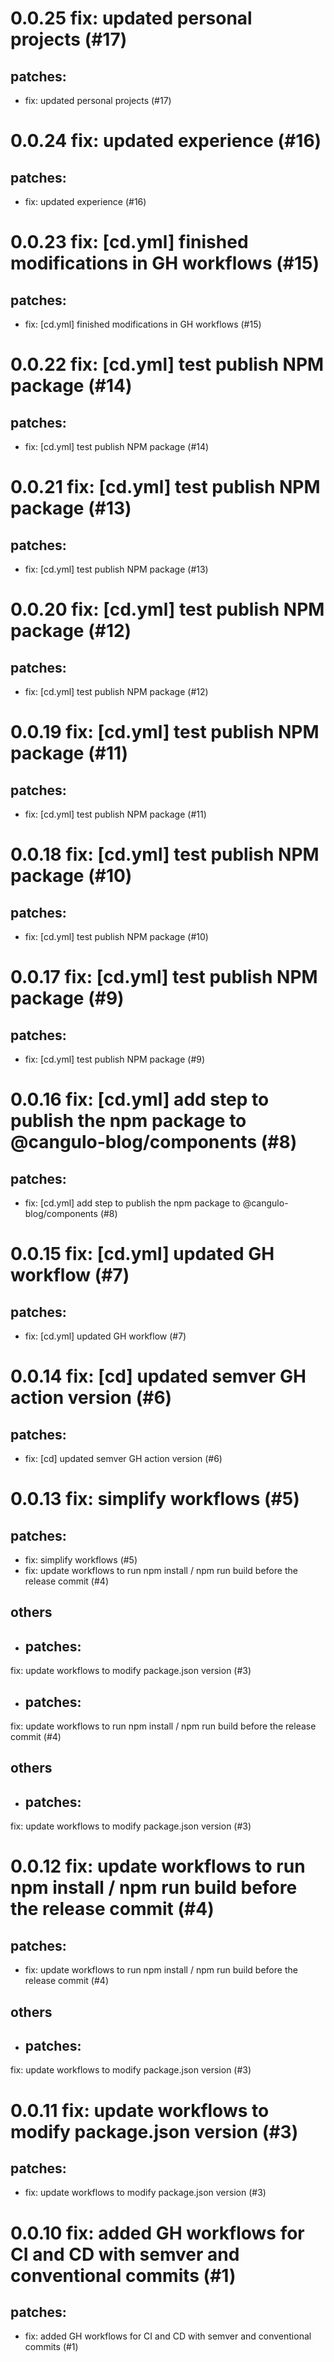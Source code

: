# 0.0.25 fix: updated personal projects (#17)

## patches:
* fix: updated personal projects (#17)

# 0.0.24 fix: updated experience (#16)

## patches:
* fix: updated experience (#16)

# 0.0.23 fix: [cd.yml] finished modifications in GH workflows (#15)

## patches:
* fix: [cd.yml] finished modifications in GH workflows (#15)

# 0.0.22 fix: [cd.yml] test publish NPM package (#14)

## patches:
* fix: [cd.yml] test publish NPM package (#14)

# 0.0.21 fix: [cd.yml] test publish NPM package (#13)

## patches:
* fix: [cd.yml] test publish NPM package (#13)

# 0.0.20 fix: [cd.yml] test publish NPM package (#12)

## patches:
* fix: [cd.yml] test publish NPM package (#12)

# 0.0.19 fix: [cd.yml] test publish NPM package (#11)

## patches:
* fix: [cd.yml] test publish NPM package (#11)

# 0.0.18 fix: [cd.yml] test publish NPM package (#10)

## patches:
* fix: [cd.yml] test publish NPM package (#10)

# 0.0.17 fix: [cd.yml] test publish NPM package (#9)

## patches:
* fix: [cd.yml] test publish NPM package (#9)

# 0.0.16 fix: [cd.yml] add step to publish the npm package to @cangulo-blog/components (#8)

## patches:
* fix: [cd.yml] add step to publish the npm package to @cangulo-blog/components (#8)

# 0.0.15 fix: [cd.yml] updated GH workflow (#7)

## patches:
* fix: [cd.yml] updated GH workflow (#7)

# 0.0.14 fix: [cd] updated semver GH action version (#6)

## patches:
* fix: [cd] updated semver GH action version (#6)

# 0.0.13 fix: simplify workflows (#5)

## patches:
* fix: simplify workflows (#5)
* fix: update workflows to run npm install / npm run build before the release commit (#4)
## others
* ## patches:
fix: update workflows to modify package.json version (#3)
* ## patches:
fix: update workflows to run npm install / npm run build before the release commit (#4)
## others
* ## patches:
fix: update workflows to modify package.json version (#3)

# 0.0.12 fix: update workflows to run npm install / npm run build before the release commit (#4)

## patches:
* fix: update workflows to run npm install / npm run build before the release commit (#4)
## others
* ## patches:
fix: update workflows to modify package.json version (#3)

# 0.0.11 fix: update workflows to modify package.json version (#3)

## patches:
* fix: update workflows to modify package.json version (#3)

# 0.0.10 fix: added GH workflows for CI and CD with semver and conventional commits (#1)

## patches:
* fix: added GH workflows for CI and CD with semver and conventional commits (#1)

